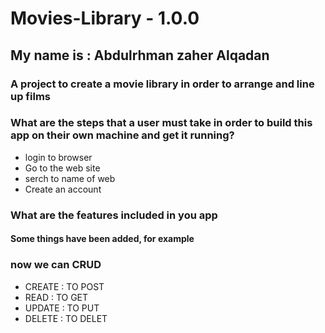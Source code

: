 # Movies-Library - 1.0.0

## My name is : Abdulrhman zaher Alqadan

### A project to create a movie library in order to arrange and line up films

### What are the steps that a user must take in order to build this app on their own machine and get it running?

- login to browser
- Go to the web site
- serch to name of web
- Create an account

### What are the features included in you app

#### Some things have been added, for example

### now we can CRUD

- CREATE : TO POST
- READ : TO GET
- UPDATE : TO PUT
- DELETE : TO DELET
